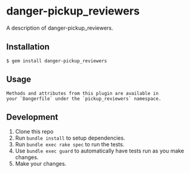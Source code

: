 # danger-pickup_reviewers

A description of danger-pickup_reviewers.



## Installation

    $ gem install danger-pickup_reviewers

## Usage

    Methods and attributes from this plugin are available in
    your `Dangerfile` under the `pickup_reviewers` namespace.

## Development

1. Clone this repo
2. Run `bundle install` to setup dependencies.
3. Run `bundle exec rake spec` to run the tests.
4. Use `bundle exec guard` to automatically have tests run as you make changes.
5. Make your changes.
